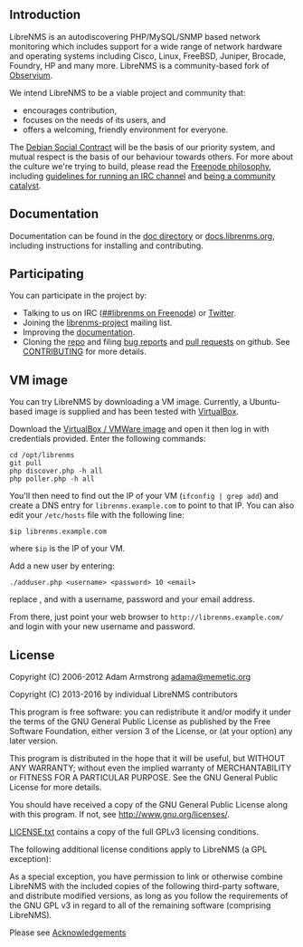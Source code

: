 Introduction
------------

LibreNMS is an autodiscovering PHP/MySQL/SNMP based network monitoring
which includes support for a wide range of network hardware and operating
systems including Cisco, Linux, FreeBSD, Juniper, Brocade, Foundry, HP and
many more.  LibreNMS is a community-based fork of [Observium][9].

We intend LibreNMS to be a viable project and community that:
- encourages contribution,
- focuses on the needs of its users, and
- offers a welcoming, friendly environment for everyone.

The [Debian Social Contract][10] will be the basis of our priority system,
and mutual respect is the basis of our behaviour towards others.  For more
about the culture we're trying to build, please read the [Freenode
philosophy][13], including [guidelines for running an IRC channel][6] and
[being a community catalyst][7].


Documentation
-------------

Documentation can be found in the [doc directory][5] or [docs.librenms.org][16], including instructions
for installing and contributing.


Participating
-------------

You can participate in the project by:
- Talking to us on IRC ([##librenms on Freenode][4]) or [Twitter][3].
- Joining the [librenms-project][1] mailing list.
- Improving the [documentation][5].
- Cloning the [repo][2] and filing [bug reports][18] and [pull requests][19] on github.
  See [CONTRIBUTING][15] for more details.


VM image
--------

You can try LibreNMS by downloading a VM image.  Currently, a Ubuntu-based
image is supplied and has been tested with [VirtualBox][8].

Download the [VirtualBox / VMWare image][11] and open it then log in with credentials provided. 
Enter the following commands:

    cd /opt/librenms
    git pull
    php discover.php -h all
    php poller.php -h all

You'll then need to find out the IP of your VM (`ifconfig | grep add`) and
create a DNS entry for `librenms.example.com` to point to that IP.  You can
also edit your `/etc/hosts` file with the following line:

    $ip librenms.example.com

where `$ip` is the IP of your VM.

Add a new user by entering:

    ./adduser.php <username> <password> 10 <email>

replace <username>, <password> and <email> with a username, password and your email address.

From there, just point your web browser
to `http://librenms.example.com/` and login with your new username and password.


License
-------

Copyright (C) 2006-2012 Adam Armstrong <adama@memetic.org>

Copyright (C) 2013-2016 by individual LibreNMS contributors

 This program is free software: you can redistribute it and/or modify
 it under the terms of the GNU General Public License as published by
 the Free Software Foundation, either version 3 of the License, or
 (at your option) any later version.

 This program is distributed in the hope that it will be useful,
 but WITHOUT ANY WARRANTY; without even the implied warranty of
 MERCHANTABILITY or FITNESS FOR A PARTICULAR PURPOSE.  See the
 GNU General Public License for more details.

 You should have received a copy of the GNU General Public License
 along with this program.  If not, see <http://www.gnu.org/licenses/>.

[LICENSE.txt][14] contains a copy of the full GPLv3 licensing conditions.

The following additional license conditions apply to LibreNMS (a GPL
exception):

  As a special exception, you have permission to link or otherwise combine
  LibreNMS with the included copies of the following third-party software,
  and distribute modified versions, as long as you follow the requirements
  of the GNU GPL v3 in regard to all of the remaining software (comprising
  LibreNMS).

  Please see [Acknowledgements][17]

[1]: https://groups.google.com/forum/#!forum/librenms-project "LibreNMS"
[2]: https://github.com/librenms/librenms "Main LibreNMS GitHub repo"
[3]: https://twitter.com/librenms "@LibreNMS on Twitter"
[4]: irc://irc.freenode.net/##librenms "LibreNMS IRC channel"
[5]: https://github.com/librenms/librenms/tree/master/doc/
[6]: http://freenode.net/channel_guidelines.shtml "Freenode channel guidelines"
[7]: http://freenode.net/catalysts.shtml "Freenode community catalysts"
[8]: https://www.virtualbox.org/ "VirtualBox"
[9]: http://observium.org/ "Observium web site"
[10]: http://www.debian.org/social_contract "Debian project social contract"
[11]: http://www.librenms.org/#downloads
[12]: https://github.com/librenms/librenms/tree/master/doc/Observium_Welcome.md
[13]: http://freenode.net/philosophy.shtml "Freenode philosophy"
[14]: https://github.com/librenms/librenms/tree/master/LICENSE.txt
[15]: http://docs.librenms.org/General/Contributing/
[16]: http://docs.librenms.org/
[17]: http://docs.librenms.org/General/Acknowledgement/
[18]: https://github.com/librenms/librenms/issues
[19]: https://github.com/librenms/librenms/pulls
